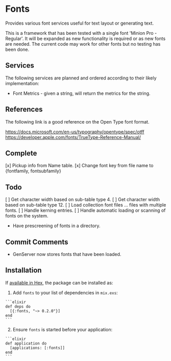 # Fonts

Provides various font services useful for text layout or generating text.

This is a framework that has been tested with a single font 'Minion Pro - Regular'. It will be expanded as new functionality is required or as new fonts are needed. The current code may work for other fonts but no testing has been done.

## Services

The following services are planned and ordered according to their likely implementation:

- Font Metrics - given a string, will return the metrics for the string.

## References

The following link is a good reference on the Open Type font format.

https://docs.microsoft.com/en-us/typography/opentype/spec/otff
https://developer.apple.com/fonts/TrueType-Reference-Manual/

## Complete
[x] Pickup info from Name table.
[x] Change font key from file name to {fontfamily, fontsubfamily}

## Todo
[ ] Get character width based on sub-table type 4.
[ ] Get character width based on sub-table type 12.
[ ] Load collection font files ... files with multiple fonts.
[ ] Handle kerning entries.
[ ] Handle automatic loading or scanning of fonts on the system.

- Have prescreening of fonts in a directory.

## Commit Comments

- GenServer now stores fonts that have been loaded.


## Installation

If [available in Hex](https://hex.pm/docs/publish), the package can be installed as:

  1. Add `fonts` to your list of dependencies in `mix.exs`:

    ```elixir
    def deps do
      [{:fonts, "~> 0.2.0"}]
    end
    ```

  2. Ensure `fonts` is started before your application:

    ```elixir
    def application do
      [applications: [:fonts]]
    end
    ```
